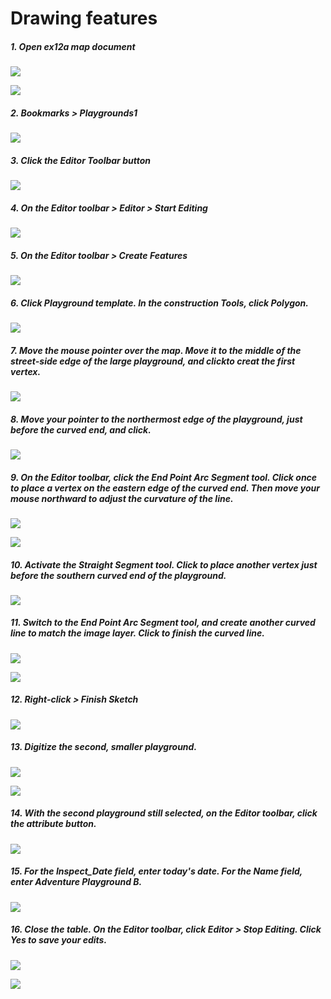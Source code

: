 # Drawing features

##### 1. Open ex12a map document

![](./img/ArcGis-11b-01.png)

![](./img/ArcGis-11b-02.png)

##### 2. Bookmarks > Playgrounds1

![](./img/ArcGis-11b-03.png)

##### 3. Click the Editor Toolbar button

![](./img/ArcGis-11b-04.png)

##### 4. On the Editor toolbar > Editor > Start Editing

![](./img/ArcGis-11b-05.png)

##### 5. On the Editor toolbar > Create Features 

![](./img/ArcGis-11b-06.png)

##### 6. Click Playground template. In the construction Tools, click Polygon.

![](./img/ArcGis-11b-07.png)

##### 7. Move the mouse pointer over the map. Move it to the middle of the street-side edge of the large playground, and clickto creat the first vertex.

![](./img/ArcGis-11b-08.png)

##### 8. Move your pointer to the northermost edge of the playground, just before the curved end, and click.

![](./img/ArcGis-11b-09.png)

##### 9. On the Editor toolbar, click the End Point Arc Segment tool. Click once to place a vertex on the eastern edge of the curved end. Then move your mouse northward to adjust the curvature of the line.

![](./img/ArcGis-11b-10.png)

![](./img/ArcGis-11b-11.png)

##### 10. Activate the Straight Segment tool. Click to place another vertex just before the southern curved end of the playground.

![](./img/ArcGis-11b-12.png)

##### 11. Switch to the End Point Arc Segment tool, and create another curved line to match the image layer. Click to finish the curved line.

![](./img/ArcGis-11b-13.png)

![](./img/ArcGis-11b-14.png)

##### 12. Right-click > Finish Sketch

![](./img/ArcGis-11b-15.png)

##### 13. Digitize the second, smaller playground.

![](./img/ArcGis-11b-16.png)

![](./img/ArcGis-11b-17.png)

##### 14. With the second playground still selected, on the Editor toolbar, click the attribute button.

![](./img/ArcGis-11b-18.png)

##### 15. For the Inspect_Date field, enter today's date. For the Name field, enter Adventure Playground B.

![](./img/ArcGis-11b-19.png)

##### 16. Close the table. On the Editor toolbar, click Editor > Stop Editing. Click Yes to save your edits.

![](./img/ArcGis-11b-20.png)

![](./img/ArcGis-11b-21.png)












